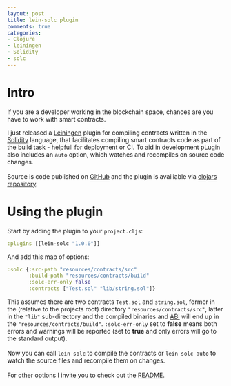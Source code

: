 ```yaml
---
layout: post
title: lein-solc plugin
comments: true
categories:
- Clojure
- leiningen
- Solidity
- solc
---
```

 
# <a name="intro"/> Intro
If you are a developer working in the blockchain space, chances are you have to work with smart contracts.

I just released a [Leiningen](https://leiningen.org/) plugin for compiling contracts written in the [Solidity](https://solidity.readthedocs.io/) language, that facilitates compiling smart contracts code as part of the build task - helpfull for deployment or CI.
To aid in development pLugin also includes an `auto` option, which watches and recompiles on source code changes. <br>
<br>
Source is code published on [GitHub](https://github.com/district0x/lein-solc) and the plugin is availiable via [clojars repository](https://clojars.org/lein-solc). 

# <a name="using"/> Using the plugin

Start by adding the plugin to your `project.cljs`:

```clojure
:plugins [[lein-solc "1.0.0"]]
 ```

And add this map of options:

```clojure
:solc {:src-path "resources/contracts/src"
       :build-path "resources/contracts/build"
       :solc-err-only false
       :contracts ["Test.sol" "lib/string.sol"]}
```

This assumes there are two contracts `Test.sol` and `string.sol`, former in the (relative to the projects root) directory `"resources/contracts/src"`, latter in the `"lib"` sub-directory and the compiled binaries and [ABI](https://web3js.readthedocs.io/en/1.0/web3-eth-abi.html) will end up in the `"resources/contracts/build"`. `:solc-err-only` set to **false** means both errors and warnings will be reported (set to **true** and only errors will go to the standard output). <br>
<br>
Now you can call `lein solc` to compile the contracts or `lein solc auto` to watch the source files and recompile them on changes. <br>
<br>
For other options I invite you to check out the [README](https://github.com/district0x/lein-solc#lein-solc).

<!-- # <a name="tips"/> Bonus: Tips on developing plugins for lein  -->


